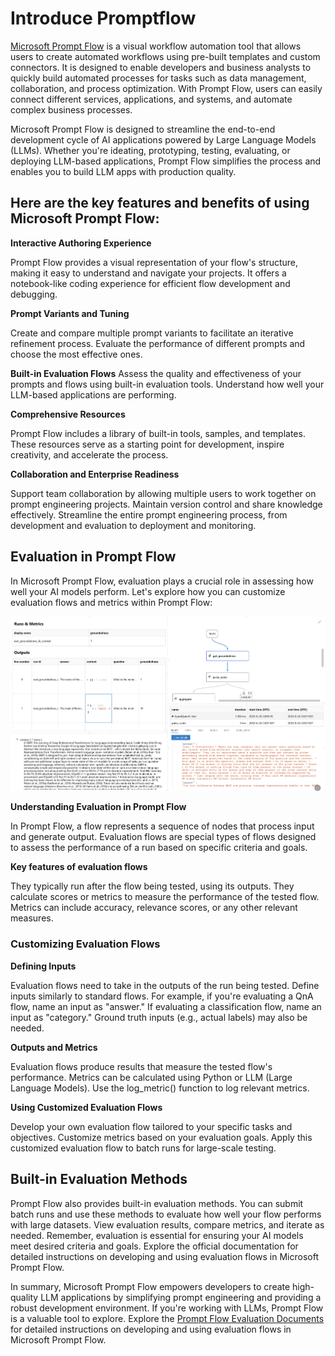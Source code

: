 # **Introduce Promptflow**

 [Microsoft Prompt Flow](https://microsoft.github.io/promptflow/index.html?WT.mc_id=aiml-138114-kinfeylo) is a visual workflow automation tool that allows users to create automated workflows using pre-built templates and custom connectors. It is designed to enable developers and business analysts to quickly build automated processes for tasks such as data management, collaboration, and process optimization. With Prompt Flow, users can easily connect different services, applications, and systems, and automate complex business processes.

 Microsoft Prompt Flow is designed to streamline the end-to-end development cycle of AI applications powered by Large Language Models (LLMs). Whether you're ideating, prototyping, testing, evaluating, or deploying LLM-based applications, Prompt Flow simplifies the process and enables you to build LLM apps with production quality.

## Here are the key features and benefits of using Microsoft Prompt Flow:

**Interactive Authoring Experience**

Prompt Flow provides a visual representation of your flow's structure, making it easy to understand and navigate your projects.
It offers a notebook-like coding experience for efficient flow development and debugging.

**Prompt Variants and Tuning**

Create and compare multiple prompt variants to facilitate an iterative refinement process. Evaluate the performance of different prompts and choose the most effective ones.

**Built-in Evaluation Flows**
Assess the quality and effectiveness of your prompts and flows using built-in evaluation tools.
Understand how well your LLM-based applications are performing.

**Comprehensive Resources**

Prompt Flow includes a library of built-in tools, samples, and templates. These resources serve as a starting point for development, inspire creativity, and accelerate the process.

**Collaboration and Enterprise Readiness**

Support team collaboration by allowing multiple users to work together on prompt engineering projects.
Maintain version control and share knowledge effectively. Streamline the entire prompt engineering process, from development and evaluation to deployment and monitoring.

## Evaluation in Prompt Flow 

In Microsoft Prompt Flow, evaluation plays a crucial role in assessing how well your AI models perform. Let's explore how you can customize evaluation flows and metrics within Prompt Flow:

![PFVizualise](../../../imgs/01/05/PromptFlow/pfvisualize.png)

**Understanding Evaluation in Prompt Flow**

In Prompt Flow, a flow represents a sequence of nodes that process input and generate output. Evaluation flows are special types of flows designed to assess the performance of a run based on specific criteria and goals.

**Key features of evaluation flows**

They typically run after the flow being tested, using its outputs. They calculate scores or metrics to measure the performance of the tested flow. Metrics can include accuracy, relevance scores, or any other relevant measures.

### Customizing Evaluation Flows

**Defining Inputs**

Evaluation flows need to take in the outputs of the run being tested. Define inputs similarly to standard flows.
For example, if you're evaluating a QnA flow, name an input as "answer." If evaluating a classification flow, name an input as "category." Ground truth inputs (e.g., actual labels) may also be needed.

**Outputs and Metrics**

Evaluation flows produce results that measure the tested flow's performance. Metrics can be calculated using Python or LLM (Large Language Models). Use the log_metric() function to log relevant metrics.

**Using Customized Evaluation Flows**

Develop your own evaluation flow tailored to your specific tasks and objectives. Customize metrics based on your evaluation goals.
Apply this customized evaluation flow to batch runs for large-scale testing.

## Built-in Evaluation Methods

Prompt Flow also provides built-in evaluation methods.
You can submit batch runs and use these methods to evaluate how well your flow performs with large datasets.
View evaluation results, compare metrics, and iterate as needed.
Remember, evaluation is essential for ensuring your AI models meet desired criteria and goals. Explore the official documentation for detailed instructions on developing and using evaluation flows in Microsoft Prompt Flow.

In summary, Microsoft Prompt Flow empowers developers to create high-quality LLM applications by simplifying prompt engineering and providing a robust development environment. If you're working with LLMs, Prompt Flow is a valuable tool to explore. Explore the [Prompt Flow Evaluation Documents](https://learn.microsoft.com/azure/machine-learning/prompt-flow/how-to-develop-an-evaluation-flow?view=azureml-api-2?WT.mc_id=aiml-138114-kinfeylo) for detailed instructions on developing and using evaluation flows in Microsoft Prompt Flow.

